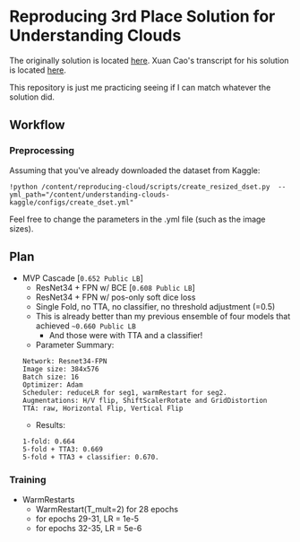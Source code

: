 # Reproducing 3rd Place Solution for Understanding Clouds
The originally solution is located [here](https://github.com/naivelamb/kaggle-cloud-organization).
Xuan Cao's transcript for his solution is located [here](https://www.kaggle.com/c/understanding_cloud_organization/discussion/117949).

This repository is just me practicing seeing if I can match whatever the solution did.

## Workflow
### Preprocessing
Assuming that you've already downloaded the dataset from Kaggle:
```
!python /content/reproducing-cloud/scripts/create_resized_dset.py  --yml_path="/content/understanding-clouds-kaggle/configs/create_dset.yml"
```
Feel free to change the parameters in the .yml file (such as the image sizes).

## Plan
* MVP Cascade [`0.652 Public LB`]
  * ResNet34 + FPN w/ BCE [`0.608 Public LB`]
  * ResNet34 + FPN w/ pos-only soft dice loss
  * Single Fold, no TTA, no classifier, no threshold adjustment (=0.5)
  * This is already better than my previous ensemble of four models that achieved `~0.660 Public LB`
    * And those were with TTA and a classifier!
  * Parameter Summary:
  ```
  Network: Resnet34-FPN
  Image size: 384x576
  Batch size: 16
  Optimizer: Adam
  Scheduler: reduceLR for seg1, warmRestart for seg2.
  Augmentations: H/V flip, ShiftScalerRotate and GridDistortion
  TTA: raw, Horizontal Flip, Vertical Flip
  ```
  * Results:
  ```
  1-fold: 0.664
  5-fold + TTA3: 0.669
  5-fold + TTA3 + classifier: 0.670.
  ```

### Training
* WarmRestarts
  * WarmRestart(T_mult=2) for 28 epochs
  * for epochs 29-31, LR = 1e-5
  * for epochs 32-35, LR = 5e-6
